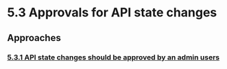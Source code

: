 # 5.3 Approvals for API state changes

## Approaches

### [5.3.1 API state changes should be approved by an admin users](5.3.1-api-state-changes-should-be-approved-by-an-admin-users)

